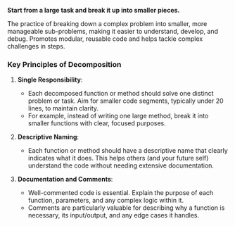 **Start from a large task and break it up into smaller pieces.**

The practice of breaking down a complex problem into smaller, more manageable sub-problems, making it easier to understand, develop, and debug. Promotes modular, reusable code and helps tackle complex challenges in steps.

### Key Principles of Decomposition

1. **Single Responsibility**:
    - Each decomposed function or method should solve one distinct problem or task. Aim for smaller code segments, typically under 20 lines, to maintain clarity.
    - For example, instead of writing one large method, break it into smaller functions with clear, focused purposes.
    
2. **Descriptive Naming**:
    - Each function or method should have a descriptive name that clearly indicates what it does. This helps others (and your future self) understand the code without needing extensive documentation.
    
3. **Documentation and Comments**:
    - Well-commented code is essential. Explain the purpose of each function, parameters, and any complex logic within it.
    - Comments are particularly valuable for describing why a function is necessary, its input/output, and any edge cases it handles.